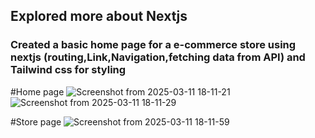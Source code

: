 ## Explored more about Nextjs 
### Created a basic home page for a e-commerce store using nextjs (routing,Link,Navigation,fetching data from API) and Tailwind css for styling

#Home page
![Screenshot from 2025-03-11 18-11-21](https://github.com/user-attachments/assets/2dfd1592-bdd2-437f-afd5-861d1a2fdd15)
![Screenshot from 2025-03-11 18-11-29](https://github.com/user-attachments/assets/2eb5db63-b2e8-438d-8f2e-9c7653684764)

#Store page
![Screenshot from 2025-03-11 18-11-59](https://github.com/user-attachments/assets/0e40fe45-5a52-430b-b073-d782ec531d71)
